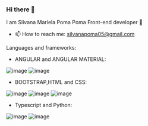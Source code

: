 ### Hi there 👋
I am Silvana Mariela Poma Poma 
Front-end developer 🌱
- 📫 How to reach me: silvanapoma05@gmail.com
  
Languages and frameworks:
- ANGULAR and ANGULAR MATERIAL:

![image](https://github.com/Silvana05/Silvana05/assets/118639142/7064d97c-7713-4cb7-b1ee-c4f09a658e1f)
![image](https://github.com/Silvana05/Silvana05/assets/118639142/848840d2-4875-4123-92ec-9bfa0344fd68)

- BOOTSTRAP,HTML and CSS:
  
![image](https://github.com/Silvana05/Silvana05/assets/118639142/b94c7435-70aa-47b4-b992-c4bd5621a269)
![image](https://github.com/Silvana05/Silvana05/assets/118639142/908355a1-427b-4cda-a5e7-444d37625b39)
![image](https://github.com/Silvana05/Silvana05/assets/118639142/bf48fcb4-cdb2-41d4-9228-51f8aff0dae7)

- Typescript and Python:

![image](https://github.com/Silvana05/Silvana05/assets/118639142/e862009a-508e-4d44-b424-942629c06a09)
![image](https://github.com/Silvana05/Silvana05/assets/118639142/55a99fdb-b413-4ab6-875d-9b11cb734da5)






